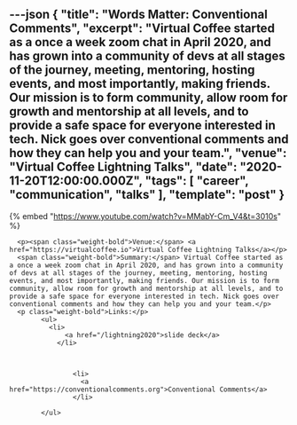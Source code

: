 ---json
{
  "title": "Words Matter: Conventional Comments",
  "excerpt": "Virtual Coffee started as a once a week zoom chat in April 2020, and has grown into a community of devs at all stages of the journey, meeting, mentoring, hosting events, and most importantly, making friends. Our mission is to form community, allow room for growth and mentorship at all levels, and to provide a safe space for everyone interested in tech. Nick goes over conventional comments and how they can help you and your team.",
  "venue": "Virtual Coffee Lightning Talks",
  "date": "2020-11-20T12:00:00.000Z",
  "tags": [
    "career",
    "communication",
    "talks"
  ],
  "template": "post"
}
---

{% embed "https://www.youtube.com/watch?v=MMabY-Cm_V4&t=3010s" %}
      
      <p><span class="weight-bold">Venue:</span> <a href="https://virtualcoffee.io">Virtual Coffee Lightning Talks</a></p>
      <span class="weight-bold">Summary:</span> Virtual Coffee started as a once a week zoom chat in April 2020, and has grown into a community of devs at all stages of the journey, meeting, mentoring, hosting events, and most importantly, making friends. Our mission is to form community, allow room for growth and mentorship at all levels, and to provide a safe space for everyone interested in tech. Nick goes over conventional comments and how they can help you and your team.</p>
      <p class="weight-bold">Links:</p>
            <ul>
              <li>
                  <a href="/lightning2020">slide deck</a>
                </li>
              

              
                    <li>
                      <a href="https://conventionalcomments.org">Conventional Comments</a>
                    </li>
                  
            </ul>
